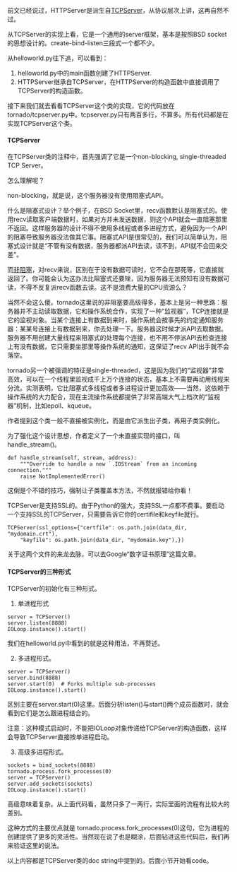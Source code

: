 前文已经说过，HTTPServer是派生自[TCPServer](http://www.nowamagic.net/academy/tag/TCPServer)，从协议层次上讲，这再自然不过。

从TCPServer的实现上看，它是一个通用的server框架，基本是按照BSD socket的思想设计的。create-bind-listen三段式一个都不少。

从helloworld.py往下追，可以看到：

1. helloworld.py中的main函数创建了HTTPServer.
2. HTTPServer继承自TCPServer，在HTTPServer的构造函数中直接调用了TCPServer的构造函数。

接下来我们就去看看TCPServer这个类的实现，它的代码放在tornado/tcpserver.py中。tcpserver.py只有两百多行，不算多。所有代码都是在实现TCPServer这个类。

#### TCPServer

在TCPServer类的注释中，首先强调了它是一个non-blocking, single-threaded TCP Server。

怎么理解呢？ 

non-blocking，就是说，这个服务器没有使用阻塞式API。

什么是阻塞式设计？举个例子，在BSD Socket里，recv函数默认是阻塞式的。使用recv读取客户端数据时，如果对方并未发送数据，则这个API就会一直阻塞那里不返回。这样服务器的设计不得不使用多线程或者多进程方式，避免因为一个API的阻塞导致服务器没法做其它事。阻塞式API是很常见的，我们可以简单认为，阻塞式设计就是“不管有没有数据，服务器都派API去读，读不到，API就不会回来交差”。

而[非阻塞](http://www.nowamagic.net/academy/tag/%E9%9D%9E%E9%98%BB%E5%A1%9E)，对recv来说，区别在于没有数据可读时，它不会在那死等，它直接就返回了。你可能会认为这办法比阻塞式还要矬，因为服务器无法预知有没有数据可读，不得不反复派recv函数去读。这不是浪费大量的CPU资源么？

当然不会这么傻。tornado这里说的非阻塞要高级得多，基本上是另一种思路：服务器并不主动读取数据，它和操作系统合作，实现了一种“监视器”，TCP连接就是它的监视对象。当某个连接上有数据到来时，操作系统会按事先的约定通知服务器：某某号连接上有数据到来，你去处理一下。服务器这时候才派API去取数据。服务器不用创建大量线程来阻塞式的处理每个连接，也不用不停派API去检查连接上有没有数据，它只需要坐那里等操作系统的通知，这保证了recv API出手就不会落空。

tornado另一个被强调的特征是single-threaded，这是因为我们的“监视器”非常高效，可以在一个线程里监视成千上万个连接的状态，基本上不需要再动用线程来分流。实测表明，它比阻塞式多线程或者多进程设计更加高效——当然，这依赖于操作系统的大力配合，现在主流操作系统都提供了非常高端大气上档次的“监视器”机制，比如epoll、kqueue。

作者提到这个类一般不直接被实例化，而是由它派生出子类，再用子类实例化。

为了强化这个设计思想，作者定义了一个未直接实现的接口，叫handle\_stream\(\)。

    def handle_stream(self, stream, address):
        """Override to handle a new `.IOStream` from an incoming connection."""
        raise NotImplementedError()


这倒是个不错的技巧，强制让子类覆盖本方法，不然就报错给你看！

TCPServer是支持SSL的。由于Python的强大，支持SSL一点都不费事。要启动一个支持SSL的TCPServer，只需要告诉它你的certifile和keyfile就行。

```
TCPServer(ssl_options={"certfile": os.path.join(data_dir, "mydomain.crt"),
	"keyfile": os.path.join(data_dir, "mydomain.key"),})

```

关于这两个文件的来龙去脉，可以去Google“数字证书原理”这篇文章。

#### TCPServer的三种形式

TCPServer的初始化有三种形式。

1. 单进程形式

```
server = TCPServer()
server.listen(8888)
IOLoop.instance().start()

```

我们在helloworld.py中看到的就是这种用法，不再赘述。

2. 多进程形式。

```
server = TCPServer()
server.bind(8888)
server.start(0)  # Forks multiple sub-processes
IOLoop.instance().start()

```

区别主要在server.start\(0\)这里。后面分析listen\(\)与start\(\)两个成员函数时，就会看到它们是怎么跟进程结合的。

注意：这种模式启动时，不能把IOLoop对象传递给TCPServer的构造函数，这样会导致TCPServer直接按单进程启动。

3. 高级多进程形式。

```
sockets = bind_sockets(8888)
tornado.process.fork_processes(0)
server = TCPServer()
server.add_sockets(sockets)
IOLoop.instance().start()

```

高级意味着复杂。从上面代码看，虽然只多了一两行，实际里面的流程有比较大的差别。

这种方式的主要优点就是 tornado.process.fork\_processes\(0\)这句，它为进程的创建提供了更多的灵活性。当然现在说了也是糊涂，后面钻进这些代码后，我们再来验证这里的说法。

以上内容都是TCPServer类的doc string中提到的。后面小节开始看code。

